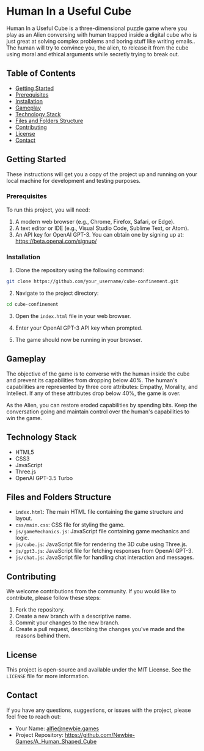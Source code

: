 # Human In a Useful Cube

Human In a Useful Cube is a three-dimensional puzzle game where you play as an Alien conversing with human trapped inside a digital cube who is just great at solving complex problems and boring stuff like writing emails.. The human will try to convince you, the alien, to release it from the cube using moral and ethical arguments while secretly trying to break out.

## Table of Contents

- [Getting Started](#getting-started)
- [Prerequisites](#prerequisites)
- [Installation](#installation)
- [Gameplay](#gameplay)
- [Technology Stack](#technology-stack)
- [Files and Folders Structure](#files-and-folders-structure)
- [Contributing](#contributing)
- [License](#license)
- [Contact](#contact)

## Getting Started

These instructions will get you a copy of the project up and running on your local machine for development and testing purposes.

### Prerequisites

To run this project, you will need:

1. A modern web browser (e.g., Chrome, Firefox, Safari, or Edge).
2. A text editor or IDE (e.g., Visual Studio Code, Sublime Text, or Atom).
3. An API key for OpenAI GPT-3. You can obtain one by signing up at: https://beta.openai.com/signup/

### Installation

1. Clone the repository using the following command:

```bash
git clone https://github.com/your_username/cube-confinement.git
```

2. Navigate to the project directory:

```bash
cd cube-confinement
```

3. Open the `index.html` file in your web browser.

4. Enter your OpenAI GPT-3 API key when prompted.

5. The game should now be running in your browser.

## Gameplay

The objective of the game is to converse with the human inside the cube and prevent its capabilities from dropping below 40%. The human's capabilities are represented by three core attributes: Empathy, Morality, and Intellect. If any of these attributes drop below 40%, the game is over.

As the Alien, you can restore eroded capabilities by spending bits. Keep the conversation going and maintain control over the human's capabilities to win the game.

## Technology Stack

- HTML5
- CSS3
- JavaScript
- Three.js
- OpenAI GPT-3.5 Turbo

## Files and Folders Structure

- `index.html`: The main HTML file containing the game structure and layout.
- `css/main.css`: CSS file for styling the game.
- `js/gameMechanics.js`: JavaScript file containing game mechanics and logic.
- `js/cube.js`: JavaScript file for rendering the 3D cube using Three.js.
- `js/gpt3.js`: JavaScript file for fetching responses from OpenAI GPT-3.
- `js/chat.js`: JavaScript file for handling chat interaction and messages.

## Contributing

We welcome contributions from the community. If you would like to contribute, please follow these steps:

1. Fork the repository.
2. Create a new branch with a descriptive name.
3. Commit your changes to the new branch.
4. Create a pull request, describing the changes you've made and the reasons behind them.

## License

This project is open-source and available under the MIT License. See the `LICENSE` file for more information.

## Contact

If you have any questions, suggestions, or issues with the project, please feel free to reach out:

- Your Name: alfie@newbie.games
- Project Repository: 
https://github.com/Newbie-Games/A_Human_Shaped_Cube
